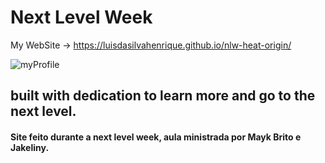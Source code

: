 # Next Level Week 
My WebSite -> https://luisdasilvahenrique.github.io/nlw-heat-origin/

![myProfile](https://user-images.githubusercontent.com/61327251/142632907-e8354c6b-3f95-4957-8eb8-504b27db2936.png)

## built with dedication to learn more and go to the next level.

#### Site feito durante a next level week, aula ministrada por Mayk Brito e Jakeliny.

